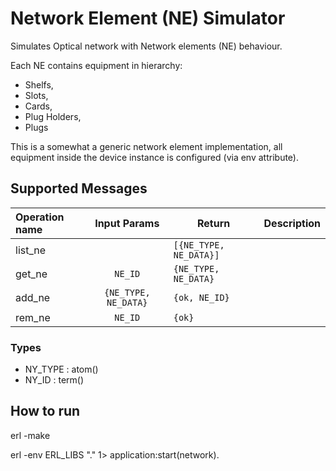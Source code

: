 # Network Element (NE) Simulator

Simulates Optical network with Network elements (NE) behaviour.

Each NE contains equipment in hierarchy:
  - Shelfs, 
  - Slots, 
  - Cards, 
  - Plug Holders, 
  - Plugs

This is a somewhat a generic network element implementation,
all equipment inside the device instance is configured (via env attribute).

## Supported Messages

| Operation name  | Input Params  | Return  | Description   |
| :-------------- |:-------------:| ------- | ------------- |
| list_ne         |               | ```[{NE_TYPE, NE_DATA}]``` |
| get_ne          | ```NE_ID```         |   ```{NE_TYPE, NE_DATA}```   |
| add_ne          | ``` {NE_TYPE, NE_DATA} ```  |  ``` {ok, NE_ID} ```  |
| rem_ne          | ```NE_ID```         |    ``` {ok} ```   |

### Types
  - NY_TYPE : atom()
  - NY_ID : term()

## How to run
erl -make

erl -env ERL_LIBS "."
  1> application:start(network).

